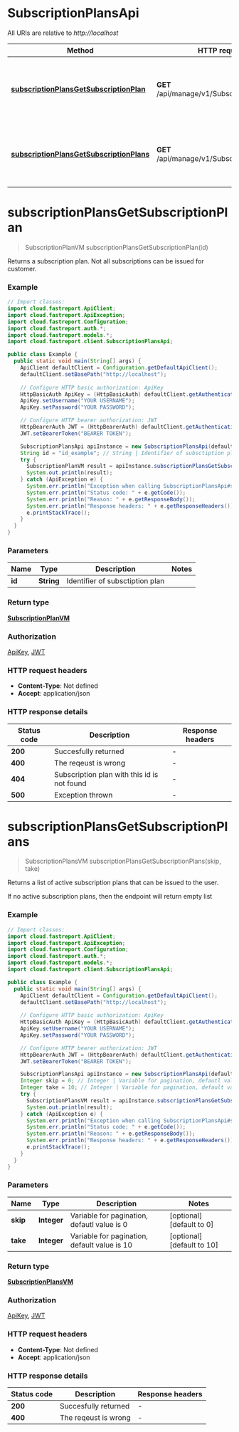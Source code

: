 # SubscriptionPlansApi

All URIs are relative to *http://localhost*

| Method | HTTP request | Description |
|------------- | ------------- | -------------|
| [**subscriptionPlansGetSubscriptionPlan**](SubscriptionPlansApi.md#subscriptionPlansGetSubscriptionPlan) | **GET** /api/manage/v1/SubscriptionPlans/{id} | Returns a subscription plan. Not all subscriptions can be issued for customer. |
| [**subscriptionPlansGetSubscriptionPlans**](SubscriptionPlansApi.md#subscriptionPlansGetSubscriptionPlans) | **GET** /api/manage/v1/SubscriptionPlans | Returns a list of active subscription plans that can be issued to the user. |


<a id="subscriptionPlansGetSubscriptionPlan"></a>
# **subscriptionPlansGetSubscriptionPlan**
> SubscriptionPlanVM subscriptionPlansGetSubscriptionPlan(id)

Returns a subscription plan. Not all subscriptions can be issued for customer.

### Example
```java
// Import classes:
import cloud.fastreport.ApiClient;
import cloud.fastreport.ApiException;
import cloud.fastreport.Configuration;
import cloud.fastreport.auth.*;
import cloud.fastreport.models.*;
import cloud.fastreport.client.SubscriptionPlansApi;

public class Example {
  public static void main(String[] args) {
    ApiClient defaultClient = Configuration.getDefaultApiClient();
    defaultClient.setBasePath("http://localhost");
    
    // Configure HTTP basic authorization: ApiKey
    HttpBasicAuth ApiKey = (HttpBasicAuth) defaultClient.getAuthentication("ApiKey");
    ApiKey.setUsername("YOUR USERNAME");
    ApiKey.setPassword("YOUR PASSWORD");

    // Configure HTTP bearer authorization: JWT
    HttpBearerAuth JWT = (HttpBearerAuth) defaultClient.getAuthentication("JWT");
    JWT.setBearerToken("BEARER TOKEN");

    SubscriptionPlansApi apiInstance = new SubscriptionPlansApi(defaultClient);
    String id = "id_example"; // String | Identifier of subsctiption plan
    try {
      SubscriptionPlanVM result = apiInstance.subscriptionPlansGetSubscriptionPlan(id);
      System.out.println(result);
    } catch (ApiException e) {
      System.err.println("Exception when calling SubscriptionPlansApi#subscriptionPlansGetSubscriptionPlan");
      System.err.println("Status code: " + e.getCode());
      System.err.println("Reason: " + e.getResponseBody());
      System.err.println("Response headers: " + e.getResponseHeaders());
      e.printStackTrace();
    }
  }
}
```

### Parameters

| Name | Type | Description  | Notes |
|------------- | ------------- | ------------- | -------------|
| **id** | **String**| Identifier of subsctiption plan | |

### Return type

[**SubscriptionPlanVM**](SubscriptionPlanVM.md)

### Authorization

[ApiKey](../README.md#ApiKey), [JWT](../README.md#JWT)

### HTTP request headers

 - **Content-Type**: Not defined
 - **Accept**: application/json

### HTTP response details
| Status code | Description | Response headers |
|-------------|-------------|------------------|
| **200** | Succesfully returned |  -  |
| **400** | The reqeust is wrong |  -  |
| **404** | Subscription plan with this id is not found |  -  |
| **500** | Exception thrown |  -  |

<a id="subscriptionPlansGetSubscriptionPlans"></a>
# **subscriptionPlansGetSubscriptionPlans**
> SubscriptionPlansVM subscriptionPlansGetSubscriptionPlans(skip, take)

Returns a list of active subscription plans that can be issued to the user.

If no active subscription plans, then the endpoint will return empty list

### Example
```java
// Import classes:
import cloud.fastreport.ApiClient;
import cloud.fastreport.ApiException;
import cloud.fastreport.Configuration;
import cloud.fastreport.auth.*;
import cloud.fastreport.models.*;
import cloud.fastreport.client.SubscriptionPlansApi;

public class Example {
  public static void main(String[] args) {
    ApiClient defaultClient = Configuration.getDefaultApiClient();
    defaultClient.setBasePath("http://localhost");
    
    // Configure HTTP basic authorization: ApiKey
    HttpBasicAuth ApiKey = (HttpBasicAuth) defaultClient.getAuthentication("ApiKey");
    ApiKey.setUsername("YOUR USERNAME");
    ApiKey.setPassword("YOUR PASSWORD");

    // Configure HTTP bearer authorization: JWT
    HttpBearerAuth JWT = (HttpBearerAuth) defaultClient.getAuthentication("JWT");
    JWT.setBearerToken("BEARER TOKEN");

    SubscriptionPlansApi apiInstance = new SubscriptionPlansApi(defaultClient);
    Integer skip = 0; // Integer | Variable for pagination, defautl value is 0
    Integer take = 10; // Integer | Variable for pagination, default value is 10
    try {
      SubscriptionPlansVM result = apiInstance.subscriptionPlansGetSubscriptionPlans(skip, take);
      System.out.println(result);
    } catch (ApiException e) {
      System.err.println("Exception when calling SubscriptionPlansApi#subscriptionPlansGetSubscriptionPlans");
      System.err.println("Status code: " + e.getCode());
      System.err.println("Reason: " + e.getResponseBody());
      System.err.println("Response headers: " + e.getResponseHeaders());
      e.printStackTrace();
    }
  }
}
```

### Parameters

| Name | Type | Description  | Notes |
|------------- | ------------- | ------------- | -------------|
| **skip** | **Integer**| Variable for pagination, defautl value is 0 | [optional] [default to 0] |
| **take** | **Integer**| Variable for pagination, default value is 10 | [optional] [default to 10] |

### Return type

[**SubscriptionPlansVM**](SubscriptionPlansVM.md)

### Authorization

[ApiKey](../README.md#ApiKey), [JWT](../README.md#JWT)

### HTTP request headers

 - **Content-Type**: Not defined
 - **Accept**: application/json

### HTTP response details
| Status code | Description | Response headers |
|-------------|-------------|------------------|
| **200** | Succesfully returned |  -  |
| **400** | The reqeust is wrong |  -  |

